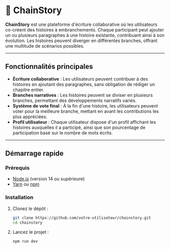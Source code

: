 # 📖 ChainStory

**ChainStory** est une plateforme d'écriture collaborative où les utilisateurs co-créent des histoires à embranchements. Chaque participant peut ajouter un ou plusieurs paragraphes à une histoire existante, contribuant ainsi à son évolution. Les histoires peuvent diverger en différentes branches, offrant une multitude de scénarios possibles.

---

## Fonctionnalités principales

- **Écriture collaborative** : Les utilisateurs peuvent contribuer à des histoires en ajoutant des paragraphes, sans obligation de rédiger un chapitre entier.
- **Branches narratives** : Les histoires peuvent se diviser en plusieurs branches, permettant des développements narratifs variés.
- **Système de vote final** : À la fin d'une histoire, les utilisateurs peuvent voter pour la meilleure branche, mettant en avant les contributions les plus appréciées.
- **Profil utilisateur** : Chaque utilisateur dispose d'un profil affichant les histoires auxquelles il a participé, ainsi que son pourcentage de participation basé sur le nombre de mots écrits.

---

## Démarrage rapide

### Prérequis

- [Node.js](https://nodejs.org/) (version 14 ou supérieure)
- [Yarn](https://yarnpkg.com/) ou [npm](https://www.npmjs.com/)

### Installation

1. Clonez le dépôt :

   ```bash
   git clone https://github.com/votre-utilisateur/chainstory.git
   cd chainstory
2. Lancez le projet :

   ```bash
   npm run dev
